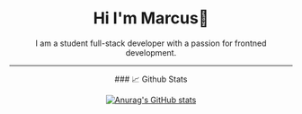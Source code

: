   
  <h1 align="center"> Hi I'm Marcus👋 </h1>
  
  <p align="center">I am a student full-stack developer with a passion for frontned development. </p>


---

<div align="center">
  ### 📈 Github Stats
<!--
#### 🛠 Tech Stack
<div align="center">
  <img src="https://cdn.jsdelivr.net/gh/devicons/devicon/icons/javascript/javascript-original.svg" width="40" height="40" title="JavaScript" style="margin: 0 10px;"/>
  <img src="https://cdn.jsdelivr.net/gh/devicons/devicon/icons/java/java-original.svg" width="40" height="40" title="Java" style="margin: 0 10px;"/>
  <img src="https://cdn.jsdelivr.net/gh/devicons/devicon/icons/html5/html5-original.svg" width="40" height="40" title="HTML5" style="margin: 0 10px;"/>
  <img src="https://cdn.jsdelivr.net/gh/devicons/devicon/icons/css3/css3-original.svg" width="40" height="40" title="CSS3" style="margin: 0 10px;"/>
  <img src="https://cdn.jsdelivr.net/gh/devicons/devicon/icons/python/python-original.svg" width="40" height="40" title="Python" style="margin: 0 10px;"/>
  <img src="https://cdn.jsdelivr.net/gh/devicons/devicon/icons/csharp/csharp-original.svg" width="40" height="40" title="C#" style="margin: 0 10px;"/>
</div>

-->

<!-- 
[![GitHub Streak](https://github-readme-streak-stats.herokuapp.com?user=MarcusHjorth&theme=react&hide_border=true&dates=6E6E6E&background=00000000)](https://git.io/streak-stats)
-->

[![Anurag's GitHub stats](https://github-readme-stats.vercel.app/api?username=MarcusHjorth&count_private=true&show_icons=true&theme=react&hide_border=true&text_color=6E6E6E&bg_color=00000000&hide_title=true)](https://github.com/anuraghazra/github-readme-stats)

<!--
[![Top Langs](https://github-readme-stats.vercel.app/api/top-langs/?username=MarcusHjorth&layout=compact&theme=react&hide_border=true&text_color=6E6E6E&bg_color=00000000&hide_title=true)](https://github.com/anuraghazra/github-readme-stats)
-->


</div>



<!--
**MarcusHjorth/MarcusHjorth** is a ✨ _special_ ✨ repository because its `README.md` (this file) appears on your GitHub profile.

Here are some ideas to get you started:

- 🔭 I’m currently working on ...
- 🌱 I’m currently learning ...
- 👯 I’m looking to collaborate on ...
- 🤔 I’m looking for help with ...
- 💬 Ask me about ...
- 📫 How to reach me: ...
- 😄 Pronouns: ...
- ⚡ Fun fact: ...
-->
